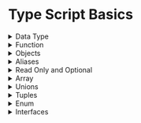 # Type Script Basics


<details>
<summary>Data Type</summary>
<br>
  
```ts
let firstName: string = 'Aman';
let lastName: string = 'Singh';
let age: number = 22;
let isValideVoter: boolean=true;
console.log(firstName + lastName);

//When you doesn't define type then it add type any. You can avoide by adding flag noImplicitAny
let notDefined;
notDefined=10;
console.log(notDefined)
```
</details>

<details>
<summary>Function</summary>
<br>
  
```ts
  function isValidVoter(age:number = 18) {
    return age>18?true:false;
}
console.log(isValidVoter(22))

//Define type you are returning
function fullName(firstName: string,lastName:string, age:number) : string{
    return `Full name is ${firstName} ${lastName} Age is ${age}`;
}

console.log(fullName(firstName,lastName,age))

const isEven = (num : number) : boolean=>{
    return num %2 ===0;
}
console.log(isEven(8))


//Here void telling you are returning nothings
function errorMsg(str : string):void{
    console.error(errorMsg);
}

//Some function never return a value
function error(msg : string):never{
    throw new Error(msg);
}
  ```
</details>


<details>
<summary>Objects</summary>
<br>
  
```ts
const User ={
    name:'Aman',
    email:'xyz@gmail.com',
    isActive:true
}

function createUser({name: string,ispaid:boolean}){

}
createUser({name: 'Aman', ispaid:false})

function createCource():{name:string, price:number}{
    return {name:'B.tech', price:670}
}

//Odd Beavaiour
// createUser accept two object but three was given inside object
let obj={name:'Aman', ispaid:false,email:'xyyy@gmail.com'}
createUser(obj);
```
</details>

<details>
<summary>Aliases</summary>
<br>

```ts
type User={
    name:string;
    email:string;
    isActive:boolean;
}

function createUser(user : User) : void{
    console.log(user.name)
}
```
</details>

<details>
<summary>Read Only and Optional</summary>
<br>

```ts
type dbSchema = {
    readonly _id : number,
    firstName: string,
    lastName: string,
    mobNumber : number,
    isSuperAdmin ?: boolean //Here questmark telling its optional
}

let firstData:dbSchema = {_id:1234,firstName:'Aman',lastName:'Singh',mobNumber:89887668,isSuperAdmin:true}
let secondData:dbSchema = {_id:1235,firstName:'Akash',lastName:'Singh',mobNumber:8787887668}
console.log(firstData._id)

type cardNumber = {
    cardNumber : number
}

type cardDate = {
    cardDate : string
}

type cardDetails = cardNumber & cardDate & {
    cvv : number
}

let amCDetails : cardDetails = {cardDate : '12-01-2009',cardNumber:6787878,cvv:787}
console.log(amCDetails)
```
</details>

<details>
<summary>Array</summary>
<br>

```ts
const fruits : string[] = ['apple','mango','banana']
const num : Array<number> = [1,2,3,4,5]

type Point = {
    x:number,
    y:number
}

let allPoints : Point[] =[{x:9,y:89}]

let rgba: number[][] = [[0,0,0],[9,89,90]]

```
</details>

<details>
<summary>Unions</summary>
<br>

```ts
let score : number | string = 56
score='7878'
score=88


function convertUpperCase ( str : string | number) : string{
    if (typeof str === 'string'){
        return str.toUpperCase()
    }else{
        return String(str).toUpperCase()
    }
}
console.log(convertUpperCase(67687))
console.log(convertUpperCase('ghgxg'))


let d : number[] = [1,2,3,4]
let d2 : string[] =['1','2','3']
let d3 : string [] | number []=[1,2,3] //It will be all number or all string
let d4 : (string  | number) []=[1,2,'3']


let direction : 'up' | 'down' | 'left' | 'right'
direction = "up"
console.log(direction)
```
</details>

<details>
<summary>Tuples</summary>
<br>

```ts
let user : [string,number,boolean]
user=['Aman',18,true]
//NOTE : Vlaues can change user[0]='Akash', you can apply push function without error 
```
</details>


<details>
<summary>Enum</summary>
<br>

```ts
enum SeatChoice {
    UPPER,
    MIDDLE,
    LOWER
}

enum NumberChoice {
    ONE = 1,
    TWO,
    THREE
}

const seat = SeatChoice.LOWER
//NOTE : Also you can assign string
```
</details>


<details>
<summary>Interfaces</summary>
<br>

```ts
interface User {
    readonly dbId : number,
    email : string,
    userId: number,
    googleId?: string,
    startTrail : ()=> string,
    simpleFun?(): string,
    getCoupon(deal : number) : number
}

//REopening the interface
interface User{
    githubToken : string
}


interface Admin extends User{
    role : 'admin' | 'it' | 'tl'
}

let aman : User = {email:'namma@gmail.com',userId:6766876, dbId:22,
startTrail:()=>{
    return 'Trail Return';
},
getCoupon:(deal:10)=>{
    return deal
},
githubToken:'uguyf787t8cyf78'
}
```
</details>
